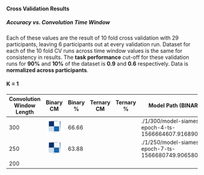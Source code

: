 #### Cross Validation Results

##### Accuracy vs. Convolution Time Window

Each of these values are the result of 10 fold cross validation with 29 participants, leaving 6 participants out at every validation run. Dataset for each of the 10 fold CV runs across time window values is the same for consistency in results. The **task performance** cut-off for these validation runs for **90%** and **10%** of the dataset is  **0.9** and **0.6** respectively. Data is **normalized across participants**.

#### K = 1



| Convolution Window Length | Binary CM                                                    | Binary % | Ternary CM | Ternary % | Model Path (BINARY)                                     | Model Path (TERNARY) |
| ------------------------- | ------------------------------------------------------------ | -------- | ---------- | --------- | ------------------------------------------------------- | -------------------- |
| 300                       | ![](./1/300/cnfmodel-siamese-epoch-4-ts-1566664607.9168901.pth.png) | 66.66    |            |           | ./1/300/model-siamese-epoch-4-ts-1566664607.9168901.pth |                      |
| 250                       | ![](./1/250/cnfmodel-siamese-epoch-7-ts-1566680749.9065804.pth.png) | 63.88    |            |           | ./1/250/model-siamese-epoch-7-ts-1566680749.9065804.pth |                      |
| 200                       |                                                              |          |            |           |                                                         |                      |

